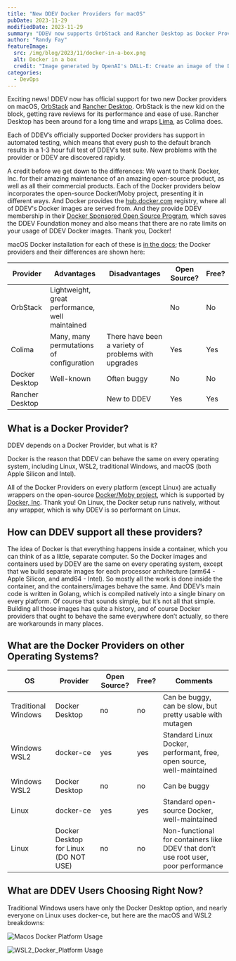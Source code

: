 ```yaml
---
title: "New DDEV Docker Providers for macOS"
pubDate: 2023-11-29
modifiedDate: 2023-11-29
summary: "DDEV now supports OrbStack and Rancher Desktop as Docker Providers. And what is a Docker Provider anyway?"
author: "Randy Fay"
featureImage:
  src: /img/blog/2023/11/docker-in-a-box.png
  alt: Docker in a box
  credit: "Image generated by OpenAI's DALL-E: Create an image of the Docker whale inside a ship container, depicted in a whimsical and colorful style."
categories:
  - DevOps
---
```


Exciting news! DDEV now has official support for two new Docker providers on macOS, [OrbStack](https://orbstack.dev) and [Rancher Desktop](https://rancherdesktop.io/). OrbStack is the new kid on the block, getting rave reviews for its performance and ease of use. Rancher Desktop has been around for a long time and wraps [Lima](https://github.com/lima-vm/lima), as Colima does.

Each of DDEV’s officially supported Docker providers has support in automated testing, which means that every push to the default branch results in a 1-3 hour full test of DDEV’s test suite. New problems with the provider or DDEV are discovered rapidly.

A credit before we get down to the differences: We want to thank Docker, Inc. for their amazing maintenance of an amazing open-source product, as well as all their commercial products. Each of the Docker providers below incorporates the open-source Docker/Moby project, presenting it in different ways. And Docker provides the [hub.docker.com](https://hub.docker.com) registry, where all of DDEV's Docker images are served from. And they provide DDEV membership in their [Docker Sponsored Open Source Program](https://www.docker.com/community/open-source/application/), which saves the DDEV Foundation money and also means that there are no rate limits on your usage of DDEV Docker images. Thank you, Docker!

macOS Docker installation for each of these is [in the docs](https://ddev.readthedocs.io/en/latest/users/install/docker-installation/#macos); the Docker providers and their differences are shown here:

| Provider | Advantages                                      | Disadvantages                                       | Open Source? | Free? |
| --- |-------------------------------------------------|-----------------------------------------------------| --- | --- |
| OrbStack | Lightweight, great performance, well maintained |                                                     | No | No |
| Colima | Many, many permutations of configuration        | There have been a variety of problems with upgrades | Yes | Yes |
| Docker Desktop | Well-known                                      | Often buggy                                         | No | No |
| Rancher Desktop |                                                 | New to DDEV                 | Yes | Yes |

## What is a Docker Provider?

DDEV depends on a Docker Provider, but what is it?

Docker is the reason that DDEV can behave the same on every operating system, including Linux, WSL2, traditional Windows, and macOS (both Apple Silicon and Intel).

All of the Docker Providers on every platform (except Linux) are actually wrappers on the open-source [Docker/Moby project](https://github.com/moby/moby), which is supported by [Docker, Inc](https://docker.com). Thank you! On Linux, the Docker setup runs natively, without any wrapper, which is why DDEV is so performant on Linux.

## How can DDEV support all these providers?

The idea of Docker is that everything happens inside a container, which you can think of as a little, separate computer. So the Docker images and containers used by DDEV are the same on every operating system, except that we build separate images for each processor architecture (arm64 - Apple Silicon, and amd64 - Intel). So mostly all the work is done inside the container, and the containers/images behave the same. And DDEV’s main code is written in Golang, which is compiled natively into a single binary on every platform. Of course that sounds simple, but it’s not all that simple. Building all those images has quite a history, and of course Docker providers that ought to behave the same everywhere don’t actually, so there are workarounds in many places.

## What are the Docker Providers on other Operating Systems?

| OS | Provider | Open Source? | Free? | Comments                                                                           |
| --- | --- | --- | --- |------------------------------------------------------------------------------------|
| Traditional Windows | Docker Desktop | no | no | Can be buggy, can be slow, but pretty usable with mutagen                          |
| Windows WSL2 | docker-ce | yes | yes | Standard Linux Docker, performant, free, open source, well-maintained              |
| Windows WSL2 | Docker Desktop | no | no | Can be buggy                                                                       |
| Linux | docker-ce | yes | yes | Standard open-source Docker, well-maintained                                       |
| Linux | Docker Desktop for Linux (DO NOT USE) | no | no | Non-functional for containers like DDEV that don’t use root user, poor performance |

## What are DDEV Users Choosing Right Now?

Traditional Windows users have only the Docker Desktop option, and nearly everyone on Linux uses docker-ce, but here are the macOS and WSL2 breakdowns:

![Macos Docker Platform Usage](/img/blog/2023/11/macOS_Docker_Platform.png)

![WSL2_Docker_Platform Usage](/img/blog/2023/11/WSL2_Docker_Platform.png)
